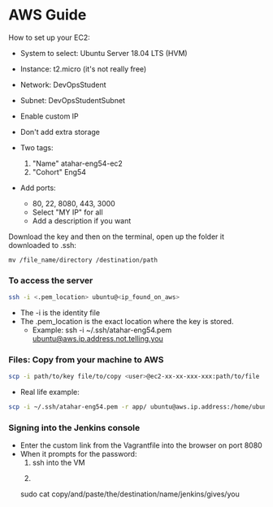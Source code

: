 # AWS Guide

How to set up your EC2:
- System to select: Ubuntu Server 18.04 LTS (HVM)
- Instance: t2.micro (it's not really free)
- Network: DevOpsStudent
- Subnet: DevOpsStudentSubnet
- Enable custom IP

- Don't add extra storage
- Two tags:
  1. "Name" atahar-eng54-ec2
  2. "Cohort" Eng54

- Add ports:
  - 80, 22, 8080, 443, 3000
  - Select "MY IP" for all
  - Add a description if you want

Download the key and then on the terminal, open up the folder it downloaded to .ssh:
```
mv /file_name/directory /destination/path
```

### To access the server
```bash
ssh -i <.pem_location> ubuntu@<ip_found_on_aws>
```
- The -i is the identity file
- The .pem_location is the exact location where the key is stored.
  - Example: ssh -i ~/.ssh/atahar-eng54.pem ubuntu@aws.ip.address.not.telling.you

### Files: Copy from your machine to AWS
```bash
scp -i path/to/key file/to/copy <user>@ec2-xx-xx-xxx-xxx:path/to/file
```
- Real life example:
```bash
scp -i ~/.ssh/atahar-eng54.pem -r app/ ubuntu@aws.ip.address:/home/ubuntu/
```
### Signing into the Jenkins console
- Enter the custom link from the Vagrantfile into the browser on port 8080
- When it prompts for the password:
  1. ssh into the VM
  2. ```
  sudo cat copy/and/paste/the/destination/name/jenkins/gives/you
  ```
